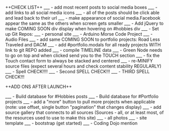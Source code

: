 ++CHECK LIST++
___ - add most recent posts to social media boxes
___ - add links to all social media icons
	___ - all of the posts should be click able and lead back to their url
___ - make appearance of social media.Facebook appear the same as the others when screen gets smaller
___ - Add jQuery to make COMING SOON div display when hovering on #hobbies div
___ - Set up Git Repos:
	___ - personal site
	___ - Arduino Morse Code Project
	___ - Audio Files
___ - add same COMING SOON to portfolio projects: Road Less Traveled and DACM
___ - add #portfolio.modals for all ready projects WITH link to git REPO added
___ - compile TIMELINE data
___ - Green Node needs to go on top and when clicked send you to the TOUCH section
___ - fix the Touch contact form to always be stacked and centered
___ - re-MINIFY source files (expect several hours and check content stability REGULARLY)
___ - Spell CHECK!!!!
___ - Second SPELL CHECK!!!
___ - THIRD SPELL CHECK!!!

++ADD ONS AFTER LAUNCH++

___ - Build database for #Hobbies posts
___ - Build database for #Portfolio projects
___ - add a "more" button to pull more projects when applicable (note: use offset, single button "pagination" that changes display)
___ - add source gallery that connects to all sources (Sources - all, or at least most, of the resources used to use to make this site)
		___ - all photos
		___ - site template
		___ - bootstrap (get started)
		___ - Coding Dojo mention